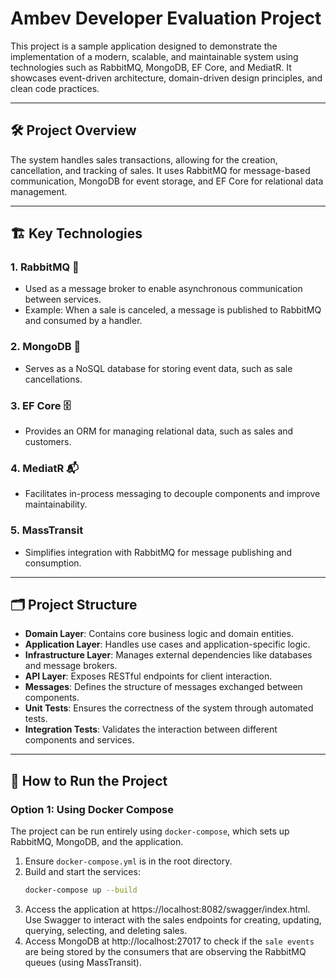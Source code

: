 # Ambev Developer Evaluation Project

This project is a sample application designed to demonstrate the implementation of a modern, scalable, and maintainable system using technologies such as RabbitMQ, MongoDB, EF Core, and MediatR. It showcases event-driven architecture, domain-driven design principles, and clean code practices.

---

## 🛠️ Project Overview

The system handles sales transactions, allowing for the creation, cancellation, and tracking of sales. It uses RabbitMQ for message-based communication, MongoDB for event storage, and EF Core for relational data management.

---

## 🏗️ Key Technologies

### 1. **RabbitMQ** 🐇

- Used as a message broker to enable asynchronous communication between services.
- Example: When a sale is canceled, a message is published to RabbitMQ and consumed by a handler.

### 2. **MongoDB** 🍃

- Serves as a NoSQL database for storing event data, such as sale cancellations.

### 3. **EF Core** 🗄️

- Provides an ORM for managing relational data, such as sales and customers.

### 4. **MediatR** 📬

- Facilitates in-process messaging to decouple components and improve maintainability.

### 5. **MassTransit**

- Simplifies integration with RabbitMQ for message publishing and consumption.

---

## 🗂️ Project Structure

- **Domain Layer**: Contains core business logic and domain entities.
- **Application Layer**: Handles use cases and application-specific logic.
- **Infrastructure Layer**: Manages external dependencies like databases and message brokers.
- **API Layer**: Exposes RESTful endpoints for client interaction.
- **Messages**: Defines the structure of messages exchanged between components.
- **Unit Tests**: Ensures the correctness of the system through automated tests.
- **Integration Tests**: Validates the interaction between different components and services.

---

## 🚀 How to Run the Project

### Option 1: Using Docker Compose

The project can be run entirely using `docker-compose`, which sets up RabbitMQ, MongoDB, and the application.

1. Ensure `docker-compose.yml` is in the root directory.
2. Build and start the services:
   ```bash
   docker-compose up --build
   ```
3. Access the application at https://localhost:8082/swagger/index.html. Use Swagger to interact with the sales endpoints for creating, updating, querying, selecting, and deleting sales.
4. Access MongoDB at http://localhost:27017 to check if the `sale events` are being stored by the consumers that are observing the RabbitMQ queues (using MassTransit).
